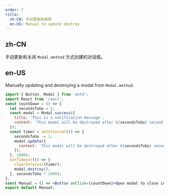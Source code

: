 ```yaml
---
order: 7
title:
  zh-CN: 手动更新和移除
  en-US: Manual to update destroy
---
```


## zh-CN

手动更新和关闭 `Modal.method` 方式创建的对话框。

## en-US

Manually updating and destroying a modal from `Modal.method`.

```jsx
import { Button, Modal } from 'antd';
import React from 'react';
const countDown = () => {
  let secondsToGo = 5;
  const modal = Modal.success({
    title: 'This is a notification message',
    content: `This modal will be destroyed after ${secondsToGo} second.`,
  });
  const timer = setInterval(() => {
    secondsToGo -= 1;
    modal.update({
      content: `This modal will be destroyed after ${secondsToGo} second.`,
    });
  }, 1000);
  setTimeout(() => {
    clearInterval(timer);
    modal.destroy();
  }, secondsToGo * 1000);
};
const Manual = () => <Button onClick={countDown}>Open modal to close in 5s</Button>;
export default Manual;
```
